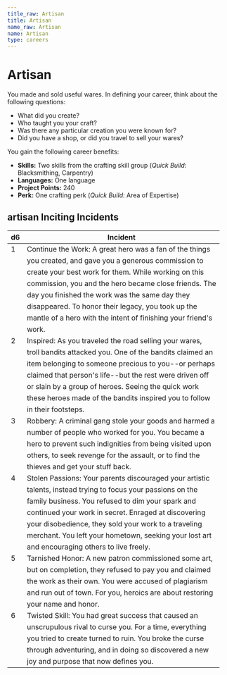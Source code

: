 ```yaml
---
title_raw: Artisan
title: Artisan
name_raw: Artisan
name: Artisan
type: careers
---
```


# Artisan

You made and sold useful wares. In defining your career, think about the following questions:

- What did you create?
- Who taught you your craft?
- Was there any particular creation you were known for?
- Did you have a shop, or did you travel to sell your wares?

You gain the following career benefits:

- **Skills:** Two skills from the crafting skill group (*Quick Build:* Blacksmithing, Carpentry)
- **Languages:** One language
- **Project Points:** 240
- **Perk:** One crafting perk (*Quick Build:* Area of Expertise)

## **artisan Inciting Incidents**

| d6  | Incident                                                    |
| --- | ----------------------------------------------------------- |
| 1   | Continue the Work: A great hero was a fan of the things     |
|     | you created, and gave you a generous commission to          |
|     | create your best work for them. While working on this       |
|     | commission, you and the hero became close friends. The      |
|     | day you finished the work was the same day they             |
|     | disappeared. To honor their legacy, you took up the         |
|     | mantle of a hero with the intent of finishing your friend's |
|     | work.                                                       |
| 2   | Inspired: As you traveled the road selling your wares,      |
|     | troll bandits attacked you. One of the bandits claimed an   |
|     | item belonging to someone precious to you--or perhaps       |
|     | claimed that person's life--but the rest were driven off    |
|     | or slain by a group of heroes. Seeing the quick work        |
|     | these heroes made of the bandits inspired you to follow     |
|     | in their footsteps.                                         |
| 3   | Robbery: A criminal gang stole your goods and harmed a      |
|     | number of people who worked for you. You became a           |
|     | hero to prevent such indignities from being visited upon    |
|     | others, to seek revenge for the assault, or to find the     |
|     | thieves and get your stuff back.                            |
| 4   | Stolen Passions: Your parents discouraged your artistic     |
|     | talents, instead trying to focus your passions on the       |
|     | family business. You refused to dim your spark and          |
|     | continued your work in secret. Enraged at discovering       |
|     | your disobedience, they sold your work to a traveling       |
|     | merchant. You left your hometown, seeking your lost art     |
|     | and encouraging others to live freely.                      |
| 5   | Tarnished Honor: A new patron commissioned some art,        |
|     | but on completion, they refused to pay you and claimed      |
|     | the work as their own. You were accused of plagiarism       |
|     | and run out of town. For you, heroics are about restoring   |
|     | your name and honor.                                        |
| 6   | Twisted Skill: You had great success that caused an         |
|     | unscrupulous rival to curse you. For a time, everything     |
|     | you tried to create turned to ruin. You broke the curse     |
|     | through adventuring, and in doing so discovered a new       |
|     | joy and purpose that now defines you.                       |
